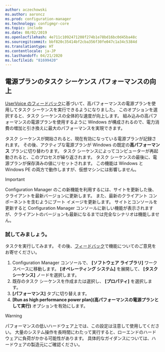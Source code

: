 ```yaml
---
author: aczechowski
ms.author: aaroncz
ms.prod: configuration-manager
ms.technology: configmgr-core
ms.topic: include
ms.date: 08/02/2019
ms.openlocfilehash: 4e711c1092471208f274b1e78bd16bc0d45ba48c
ms.sourcegitcommit: bbf820c35414bf2cba356f30fe047c1a34c5384d
ms.translationtype: HT
ms.contentlocale: ja-JP
ms.lasthandoff: 04/21/2020
ms.locfileid: "81699420"
---
```

## <a name="task-sequence-performance-improvements-for-power-plans"></a><a name="bkmk_tsperf"></a> 電源プランのタスク シーケンス パフォーマンスの向上

<!--3555926-->

[UserVoice のフィードバック](https://configurationmanager.uservoice.com/forums/300492-ideas/suggestions/13442805-speed-up-osd-by-having-configmgr-set-high-performa)に基づいて、高パフォーマンスの電源プランを使用してタスク シーケンスを実行できるようになりました。 このオプションを選択すると、タスク シーケンスの全体的な速度が向上します。 組み込みの高パフォーマンスの電源プランを使用するように Windows が構成されるので、電力消費の増加と引き換えに最大のパフォーマンスを実現できます。

タスク シーケンスが開始されると、現在有効になっている電源プランが記録されます。 その後、アクティブな電源プランが Windows の既定の**高パフォーマンス** プランに切り替わります。 タスク シーケンスによってコンピューターが再起動されると、このプロセスが繰り返されます。 タスク シーケンスの最後に、電源プランが保存済みの値にリセットされます。 この機能は Windows と Windows PE の両方で動作しますが、仮想マシンには影響しません。

> [!Important]
> Configuration Manager のこの新機能を利用するには、サイトを更新した後、クライアントを最新バージョンに更新します。 また、最新のクライアント コンポーネントを含むようにブート イメージを更新します。 サイトとコンソールを更新すると Configuration Manager コンソールに新しい機能が表示されますが、クライアントのバージョンも最新になるまでは完全なシナリオは機能しません。

### <a name="try-it-out"></a>試してみましょう。

タスクを実行してみます。 その後、[フィードバック](../../../../understand/find-help.md#product-feedback)で機能についてのご意見をお寄せください。

1. Configuration Manager コンソールで、 **[ソフトウェア ライブラリ]** ワークスペースに移動します。 **[オペレーティング システム]** を展開して、 **[タスク シーケンス]** ノードを選択します。
1. 既存のタスク シーケンスを作成または選択し、 **[プロパティ]** を選択します。
1. **[パフォーマンス]** タブに切り替えます。
1. **[Run as high performance power plan]\(高パフォーマンスの電源プランとして実行\)** オプションを有効にします。

> [!Warning]
> パフォーマンスの低いハードウェア上では、この設定は注意して使用してください。 大量のシステム操作を長時間にわたって実行すると、ローエンドのハードウェアに負荷がかかる可能性があります。 具体的なガイダンスについては、ハードウェアの製造元にご確認ください。
